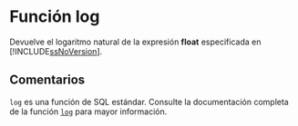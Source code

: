 ﻿---
Autogenerated: true
---

# Función  log

Devuelve el logaritmo natural de la expresión **float** especificada en [!INCLUDE[ssNoVersion](../../includes/ssnoversion-md.md)].

## Comentarios 

`log` es una función de SQL estándar. Consulte la documentación completa de la función [`log`](https://learn.microsoft.com/es-es/sql/t-sql/functions/log-transact-sql) para mayor información.
